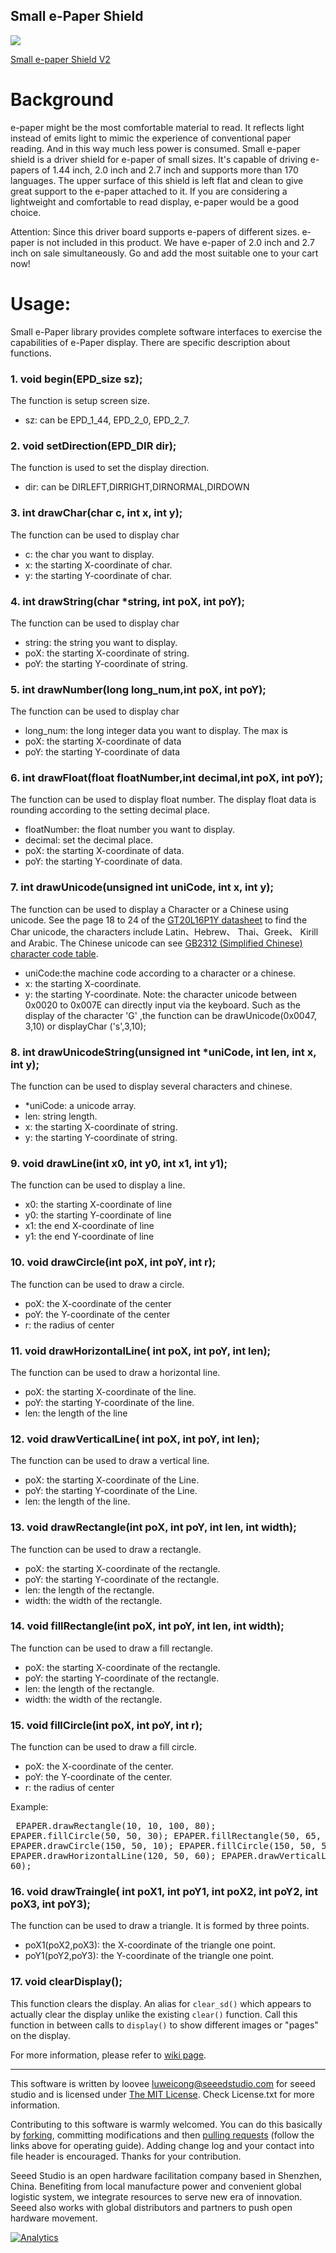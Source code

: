 Small e-Paper Shield
---------------------------------------------------------

![](https://github.com/SeeedDocument/Small_e-Paper_Shield_V2/raw/master/img/Small_e-Paper_shield_b.jpg)

[Small e-paper Shield V2](https://www.seeedstudio.com/s/Small-e-paper-Shield-V2-p-2462.html)

# Background
e-paper might be the most comfortable material to read. It reflects light instead of emits light to mimic the experience of conventional paper reading. And in this way much less power is consumed. Small e-paper shield is a driver shield for e-paper of small sizes. It's capable of driving e-papers of 1.44 inch, 2.0 inch and 2.7 inch and supports more than 170 languages. The upper surface of this shield is left flat and clean to give great support to the e-paper attached to it. If you are considering a lightweight and comfortable to read display, e-paper would be a good choice.
 
Attention: Since this driver board supports e-papers of different sizes. e-paper is not included in this product. We have e-paper of 2.0 inch and 2.7 inch on sale simultaneously. Go and add the most suitable one to your cart now!



# Usage:
Small e-Paper library provides complete software interfaces to exercise the capabilities of e-Paper display. There are  specific description about functions.


### 1. void begin(EPD_size sz);
The function is setup screen size.

* sz: can be EPD_1_44, EPD_2_0, EPD_2_7.


### 2. void setDirection(EPD_DIR dir);
The function is used to set the display direction.

* dir: can be DIRLEFT,DIRRIGHT,DIRNORMAL,DIRDOWN


### 3. int drawChar(char c, int x, int y);
The function can be used to display char

* c: the char you want to display. 
* x: the starting X-coordinate of char.
* y: the starting Y-coordinate of char.


### 4. int drawString(char *string, int poX, int poY);
The function can be used to display char

* string: the string you want to display. 
* poX: the starting X-coordinate of string.
* poY: the starting Y-coordinate of string.

### 5. int drawNumber(long long_num,int poX, int poY);
The function can be used to display char

* long_num: the long integer data you want to display. The max is 
* poX: the starting X-coordinate of data
* poY: the starting Y-coordinate of data


### 6. int drawFloat(float floatNumber,int decimal,int poX, int poY);
The function can be used to display float number. The display float data is rounding according to the setting decimal place.

* floatNumber: the float number you want to display. 
* decimal: set the decimal place. 
* poX: the starting X-coordinate of data.
* poY: the starting Y-coordinate of data.

### 7. int drawUnicode(unsigned int uniCode, int x, int y);
The function can be used to display a Character or a Chinese using unicode. See the page 18 to 24 of the [GT20L16P1Y datasheet](http://www.seeedstudio.com/wiki/File:GT20L16P1Y_Datasheet.pdf) to find the Char unicode, the characters include Latin、Hebrew、 Thai、Greek、 Kirill and Arabic. The Chinese unicode  can see [GB2312 (Simplified Chinese) character code table](http://www.seeedstudio.com/wiki/File:Character_code_table.pdf). 

* uniCode:the machine code according to a character or a chinese. 
* x: the starting X-coordinate.
* y: the starting Y-coordinate.
Note: the character unicode between 0x0020 to 0x007E can directly input via the keyboard. Such as the display of the character 'G' ,the function can be drawUnicode(0x0047, 3,10) or displayChar ('s',3,10);


### 8. int drawUnicodeString(unsigned int *uniCode, int len, int x, int y);
The function can be used to display several characters and chinese.

* *uniCode: a unicode array. 
* len: string length. 
* x: the starting X-coordinate of string.
* y: the starting Y-coordinate of string.


### 9. void drawLine(int x0, int y0, int x1, int y1);
The function can be used to display a line.

* x0: the starting X-coordinate of line
* y0: the starting Y-coordinate of line
* x1: the end X-coordinate of line
* y1: the end Y-coordinate of line


### 10. void drawCircle(int poX, int poY, int r);
The function can be used to draw a circle.

* poX: the X-coordinate of the center
* poY: the Y-coordinate of the center 
* r: the radius of center
 

### 11. void drawHorizontalLine( int poX, int poY, int len);
The function can be used to draw a horizontal line.

* poX: the starting X-coordinate of the line.
* poY: the starting Y-coordinate of the line.
* len: the length of the line


### 12. void drawVerticalLine( int poX, int poY, int len);
The function can be used to draw a vertical line.

* poX: the starting X-coordinate of the Line.
* poY: the starting Y-coordinate of the Line.
* len: the length of the line.


### 13. void drawRectangle(int poX, int poY, int len, int width);
The function can be used to draw a rectangle.

* poX: the starting X-coordinate of the rectangle.
* poY: the starting Y-coordinate of the rectangle.
* len: the length of the rectangle.
* width: the width of the rectangle.


### 14. void fillRectangle(int poX, int poY, int len, int width);
The function can be used to draw a fill rectangle.

* poX: the starting X-coordinate of the rectangle.
* poY: the starting Y-coordinate of the rectangle.
* len: the length of the rectangle.
* width: the width of the rectangle.


### 15. void fillCircle(int poX, int poY, int r);
The function can be used to draw a fill circle.

* poX: the X-coordinate of the center.
* poY: the Y-coordinate of the center. 
* r: the radius of center

Example:<pre> 
    EPAPER.drawRectangle(10, 10, 100, 80);
    EPAPER.fillCircle(50, 50, 30);
    EPAPER.fillRectangle(50, 65, 50, 20);
    EPAPER.drawCircle(150, 50, 10);
    EPAPER.fillCircle(150, 50, 5);
    EPAPER.drawHorizontalLine(120, 50, 60);
    EPAPER.drawVerticalLine(150, 20, 60);</pre>


### 16. void drawTraingle( int poX1, int poY1, int poX2, int poY2, int poX3, int poY3);
The function can be used to draw a triangle. It is formed by three points.

* poX1(poX2,poX3): the X-coordinate of the triangle one point.
* poY1(poY2,poY3): the Y-coordinate of the triangle one point.

### 17. void clearDisplay();
This function clears the display. An alias for ```clear_sd()``` which appears to actually clear the display unlike the existing ```clear()``` function. Call this function in between calls to ```display()``` to show different images or "pages" on the display. 


For more information, please refer to [wiki page](http://wiki.seeedstudio.com/Small_e-Paper_Shield_V2/).

    
----

This software is written by loovee [luweicong@seeedstudio.com](luweicong@seeedstudio.com "luweicong@seeedstudio.com") for seeed studio
and is licensed under [The MIT License](http://opensource.org/licenses/mit-license.php). Check License.txt for more information.

Contributing to this software is warmly welcomed. You can do this basically by
[forking](https://help.github.com/articles/fork-a-repo), committing modifications and then [pulling requests](https://help.github.com/articles/using-pull-requests) (follow the links above
for operating guide). Adding change log and your contact into file header is encouraged.
Thanks for your contribution.

Seeed Studio is an open hardware facilitation company based in Shenzhen, China. 
Benefiting from local manufacture power and convenient global logistic system, 
we integrate resources to serve new era of innovation. Seeed also works with 
global distributors and partners to push open hardware movement.




[![Analytics](https://ga-beacon.appspot.com/UA-46589105-3/Small_ePaper_Shield)](https://github.com/igrigorik/ga-beacon)
